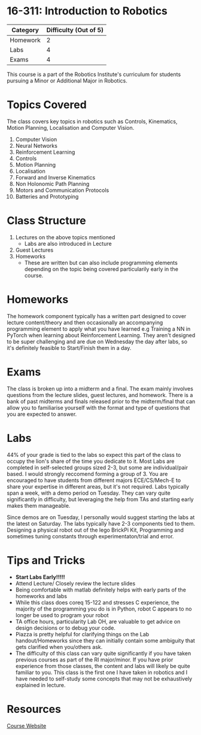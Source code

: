 # 16-311: Introduction to Robotics

| **Category** | **Difficulty (Out of 5)** |
| --- | --- |
| Homework | 2 |
| Labs | 4 |
| Exams | 4 |

This course is a part of the Robotics Institute's curriculum for students pursuing a Minor or Additional Major in Robotics.

# Topics Covered

The class covers key topics in robotics such as Controls, Kinematics, Motion Planning, Localisation and Computer Vision.

1. Computer Vision
2. Neural Networks
3. Reinforcement Learning
4. Controls
5. Motion Planning
6. Localisation
7. Forward and Inverse Kinematics
8. Non Holonomic Path Planning
9. Motors and Communication Protocols
10. Batteries and Prototyping

# Class Structure

1. Lectures on the above topics mentioned
    - Labs are also introduced in Lecture
2. Guest Lectures
3. Homeworks 
    - These are written but can also include programming elements depending on the topic being covered particularily early in the course.

# Homeworks

The homework component typically has a written part designed to cover lecture content/theory and then occasionally an accompanying programming element to apply what you have learned e.g Training a NN in PyTorch when learning about Reinforcement Learning. They aren't designed to be super challenging and are due on Wednesday the day after labs, so it's definitely feasible to Start/Finish them in a day.

# Exams

The class is broken up into a midterm and a final. The exam mainly involves questions from the lecture slides, guest lectures, and homework. There is a bank of past midterms and finals released prior to the midterm/final that can allow you to familiarise yourself with the format and type of questions that you are expected to answer.

# Labs

44% of your grade is tied to the labs so expect this part of the class to occupy the lion's share of the time you dedicate to it. Most Labs are completed in self-selected groups sized 2-3, but some are individual/pair based. I would strongly reccomend forming a group of 3. You are encouraged to have students from different majors ECE/CS/Mech-E to share your expertise in different areas, but it's not required. Labs typically span a week, with a demo period on Tuesday. They can vary quite significantly in difficulty, but leveraging the help from TAs and starting early makes them manageable. 

Since demos are on Tuesday, I personally would suggest starting the labs at the latest on Saturday. The labs typically have 2-3 components tied to them. Designing a physical robot out of the lego BrickPi Kit, Programming and sometimes tuning constants through experimentaton/trial and error.

# Tips and Tricks 

- **Start Labs Early!!!!!**
- Attend Lecture/ Closely review the lecture slides
- Being comfortable with matlab definitely helps with early parts of the homeworks and labs
- While this class does coreq 15-122 and stresses C experience, the majority of the programming you do is in Python, robot C appears to no longer be used to program your robot
- TA office hours, particularity Lab OH, are valuable to get advice on design decisions or to debug your code.
- Piazza is pretty helpful for clarifying things on the Lab handout/Homeworks since they can initially contain some ambiguity that gets clarified when you/others ask.
- The difficulty of this class can vary quite significantly if you have taken previous courses as part of the RI major/minor. If you have prior experience from those classes, the content and labs will likely be quite familiar to you. This class is the first one I have taken in robotics and I have needed to self-study some concepts that may not be exhaustively explained in lecture.

# Resources
[Course Website](generalrobotics.org)
